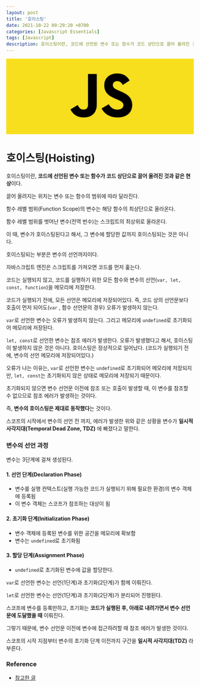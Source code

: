 ```yaml
---
layout: post
title: '호이스팅'
date: 2021-10-22 09:29:20 +0700
categories: [Javascript Essentials]
tags: [Javascript]
description: 호이스팅이란, 코드에 선언된 변수 또는 함수가 코드 상단으로 끌어 올려진 것과 같은 현상이다.
---
```


<img src="./../../images/javascript-logo.jpg" alt="javascript logo">

# 호이스팅(Hoisting)

호이스팅이란, **코드에 선언된 변수 또는 함수가 코드 상단으로 끌어 올려진 것과 같은 현상**이다.

끌어 올려지는 위치는 변수 또는 함수의 범위에 따라 달라진다.

함수 레벨 범위(Function Scope)의 변수는 해당 함수의 최상단으로 올라온다.

함수 레벨 범위를 벗어난 변수(전역 번수)는 스크립트의 최상위로 올라온다.

이 때, 변수가 호이스팅된다고 해서, 그 변수에 할당한 값까지 호이스팅되는 것은 아니다.

호이스팅되는 부분은 변수의 선언까지이다.

자바스크립트 엔진은 스크립트를 가져오면 코드를 먼저 훑는다.

코드는 실행되지 않고, 코드를 실행하기 위한 모든 함수와 변수의 선언(`var, let, const, function`)을 메모리에 저장한다.

코드가 실행되기 전에, 모든 선언은 메모리에 저장되어있다. 즉, 코드 상의 선언문보다 호출이 먼저 되어도(`var` , 함수 선언문의 경우) 오류가 발생하지 않는다.

`var`로 선언한 변수는 오류가 발생하지 않는다. 그리고 메모리에 `undefined`로 초기화되어 메모리에 저장된다.

`let, const`로 선언한 변수는 참조 에러가 발생한다. 오류가 발생했다고 해서, 호이스팅이 발생하지 않은 것은 아니다. 호이스팅은 정상적으로 일어났다. (코드가 실행되기 전에, 변수의 선언 메모리에 저장되어있다.)

오류가 나는 이유는, `var`로 선언한 변수는 `undefined`로 초기화되어 메모리에 저장되지만, `let, const`는 초기화되지 않은 상태로 메모리에 저장되기 때문이다.

초기화되지 않으면 변수 선언문 이전에 참조 또는 호출이 발생할 때, 이 변수를 참조할 수 없으므로 참조 에러가 발생하는 것이다.

즉, **변수의 호이스팅은 제대로 동작했다**는 것이다.

스코프의 시작에서 변수의 선언 전 까지, 에러가 발생한 위와 같은 상황을 변수가 **일시적 사각지대(Temporal Dead Zone, TDZ)** 에 빠졌다고 말한다.

### 변수의 선언 과정

변수는 3단계에 걸쳐 생성된다.

#### 1. 선언 단계(Declaration Phase)

- 변수를 실행 컨텍스트(실행 가능한 코드가 실행되기 위해 필요한 환경)의 변수 객체에 등록됨
- 이 변수 객체는 스코프가 참조하는 대상이 됨

#### 2. 초기화 단계(Initialization Phase)

- 변수 객체에 등록된 변수를 위한 공간을 메모리에 확보함
- 변수는 `undefined`로 초기화됨

#### 3. 할당 단계(Assignment Phase)

- `undefined`로 초기화된 변수에 값을 할당한다.

`var`로 선언한 변수는 선언(1단계)과 초기화(2단계)가 함께 이뤄진다.

`let`로 선언한 변수는 선언(1단계)과 초기화(2단계)가 분리되어 진행된다.

스코프에 변수를 등록만하고, 초기화는 **코드가 실행된 후, 아래로 내려가면서 변수 선언문에 도달했을 때** 이뤄진다.

그렇기 때문에, 변수 선언문 이전에 변수에 접근하려할 때 참조 에러가 발생한 것이다.

스코프의 시작 지점부터 변수의 초기화 단계 이전까지 구간을 **일시적 사각지대(TDZ)** 라 부른다.

### Reference

- <a href="https://hanamon.kr/javascript-%ED%98%B8%EC%9D%B4%EC%8A%A4%ED%8C%85%EC%9D%B4%EB%9E%80-hoisting/" target="_blank" rel="noopener">참고한 글</a>
